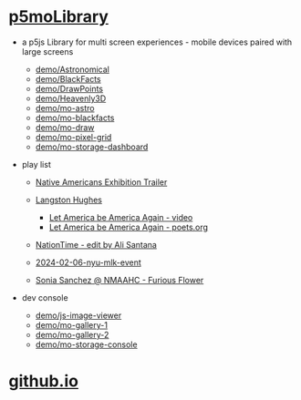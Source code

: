# [p5moLibrary](https://github.com/molab-itp/p5moLibrary)

- a p5js Library for multi screen experiences - mobile devices paired with large screens

  - [demo/Astronomical](demo/Astronomical?v=139)
  - [demo/BlackFacts](demo/BlackFacts?v=139)
  - [demo/DrawPoints](demo/DrawPoints?v=139)
  - [demo/Heavenly3D](demo/Heavenly3D?v=139)
  - [demo/mo-astro](demo/mo-astro?v=139)
  - [demo/mo-blackfacts](demo/mo-blackfacts?v=139)
  - [demo/mo-draw](demo/mo-draw?v=139)
  - [demo/mo-pixel-grid](demo/mo-pixel-grid?v=139)
  - [demo/mo-storage-dashboard](demo/mo-storage-dashboard?v=139)

- play list

  - [Native Americans Exhibition Trailer](demo/BlackFacts?playlist=hpjNGTYvpxw)

  - [Langston Hughes ](demo/BlackFacts?playlist=XzI3huqpCi4)
    - [Let America be America Again - video](demo/mo-blackfacts?playlist=CFNM8GB_Yp0&title=%E2%98%85)
    - [Let America be America Again - poets.org](https://poets.org/poem/let-america-be-america-again)
  - [NationTime - edit by Ali Santana](demo/mo-blackfacts?playlist=-UtKxghWlvY&title=NationTime%20-%20ELUCID%20-%20BETAMAX&qrcode=NationTime.png)
  - [2024-02-06-nyu-mlk-event](demo/mo-blackfacts?playlist=zbRz5xTaLYI&qrcode=annoucement-01.png&title=2024-02-06-nyu-mlk-event)
  - [Sonia Sanchez @ NMAAHC - Furious Flower](demo/mo-blackfacts?playlist=FNLp8e-cfgk&title=Sonia%20Sanchez)

- dev console

  - [demo/js-image-viewer](demo/js-image-viewer?v=139)
  - [demo/mo-gallery-1](demo/mo-gallery-1?v=139)
  - [demo/mo-gallery-2](demo/mo-gallery-2?v=139)
  - [demo/mo-storage-console](demo/mo-storage-console?v=139)

# [github.io](https://molab-itp.github.io/p5moLibrary/src?v=139)

<!--

- retired
  - [demo/mo-astro-host-0](demo/mo-astro-host-0?v=139)
  - [demo/mo-astro-host-1](demo/mo-astro-host-1?v=139)
  - [demo/mo-astro-remote-0](demo/mo-astro-remote-0?v=139)
  - [demo/mo-astro-remote-1](demo/mo-astro-remote-1?v=139)

  - [demo/mo-blackfacts-host](demo/mo-blackfacts-host?v=139)
  - [demo/mo-blackfacts-remote](demo/mo-blackfacts-remote?v=139)

# https://www.youtube.com/watch?v=hpjNGTYvpxw
# The Land Carries Our Ancestors: Contemporary Art by Native Americans Exhibition Trailer

 -->
